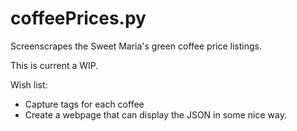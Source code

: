 coffeePrices.py
===============

Screenscrapes the Sweet Maria's green coffee price listings.

This is current a WIP.

Wish list:
* Capture tags for each coffee
* Create a webpage that can display the JSON in some nice way.
